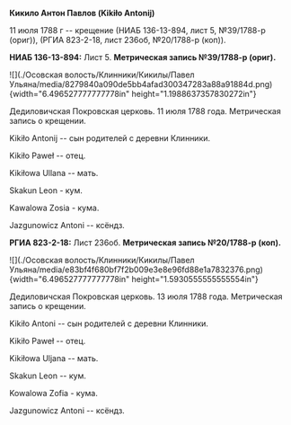 **Кикило Антон Павлов (Kikiło Antonij)**

11 июля 1788 г -- крещение (НИАБ 136-13-894, лист 5, №39/1788-р (ориг)),
(РГИА 823-2-18, лист 236об, №20/1788-р (коп)).

**НИАБ 136-13-894:** Лист 5. **Метрическая запись №39/1788-р (ориг).**

![](./Осовская волость/Клинники/Кикилы/Павел Ульяна/media/8279840a090de5bb4afad300347283a88a91884d.png){width="6.496527777777778in"
height="1.1988637357830272in"}

Дедиловичская Покровская церковь. 11 июля 1788 года. Метрическая запись
о крещении.

Kikiło Antonij -- сын родителей с деревни Клинники.

Kikiło Paweł -- отец.

Kikiłowa Ullana -- мать.

Skakun Leon - кум.

Kawalowa Zosia - кума.

Jazgunowicz Antoni -- ксёндз.

**РГИА 823-2-18:** Лист 236об. **Метрическая запись №20/1788-р (коп).**

![](./Осовская волость/Клинники/Кикилы/Павел Ульяна/media/e83bf4f680bf7f2b009e3e8e96fd88e1a7832376.png){width="6.496527777777778in"
height="1.5930555555555554in"}

Дедиловичская Покровская церковь. 13 июля 1788 года. Метрическая запись
о крещении.

Kikiło Antoni -- сын родителей с деревни Клинники.

Kikiło Paweł -- отец.

Kikiłowa Uljana -- мать.

Skakun Leon -- кум.

Kowalowa Zofia - кума.

Jazgunowicz Antoni -- ксёндз.
